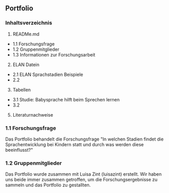 ## Portfolio

### Inhaltsverzeichnis
1. READMe.md
- 1.1 Forschungsfrage
- 1.2 Gruppenmitglieder
- 1.3 Informationen zur Forschungsarbeit

2. ELAN Datein
- 2.1 ELAN Sprachstadien Beispiele
- 2.2  
3. Tabellen
- 3.1 Studie: Babysprache hilft beim Sprechen lernen
- 3.2
5. Literaturnachweise  


### 1.1 Forschungsfrage
Das Portfolio behandelt die Forschungsfrage "In welchen Stadien findet die Sprachentwicklung bei Kindern statt und durch was werden diese beeinflusst?"

### 1.2 Gruppenmitglieder
Das Portfolio wurde zusammen mit Luisa Zint (luisazint) erstellt. Wir haben uns beide immer zusammen getroffen, um die Forschungsergebnisse zu sammeln und das Portfolio zu gestallten. 
